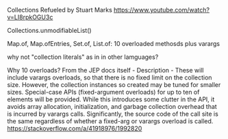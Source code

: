 Collections Refueled by Stuart Marks
https://www.youtube.com/watch?v=LI8rpkOGU3c

Collections.unmodifiableList()

Map.of, Map.ofEntries, Set.of, List.of: 10 overloaded methosds plus varargs

why not "collection literals" as in in other lamguages?

Why 10 overloads?
From the JEP docs itself -
Description -
These will include varargs overloads, so that there is no fixed limit on the collection size. However, the collection instances so created may be tuned for smaller sizes. Special-case APIs (fixed-argument overloads) for up to ten of elements will be provided. While this introduces some clutter in the API, it avoids array allocation, initialization, and garbage collection overhead that is incurred by varargs calls. Significantly, the source code of the call site is the same regardless of whether a fixed-arg or varargs overload is called.
https://stackoverflow.com/a/41918976/1992820